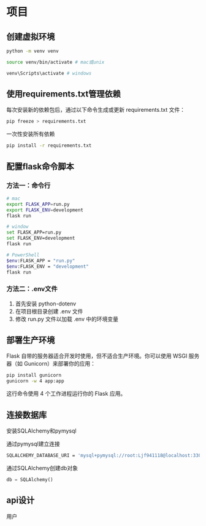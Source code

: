 # 项目

## 创建虚拟环境

```bash
python -m venv venv

source venv/bin/activate # mac或unix

venv\Scripts\activate # windows
```

## 使用requirements.txt管理依赖

每次安装新的依赖包后，通过以下命令生成或更新 requirements.txt 文件：

```bash
pip freeze > requirements.txt
```

一次性安装所有依赖

```bash
pip install -r requirements.txt
```

## 配置flask命令脚本

### 方法一：命令行

```bash
# mac
export FLASK_APP=run.py
export FLASK_ENV=development
flask run 

# window
set FLASK_APP=run.py
set FLASK_ENV=development
flask run

# PowerShell
$env:FLASK_APP = "run.py"
$env:FLASK_ENV = "development"
flask run
```

### 方法二：.env文件

1. 首先安装 python-dotenv
2. 在项目根目录创建 .env 文件
3. 修改 run.py 文件以加载 .env 中的环境变量

## 部署生产环境

Flask 自带的服务器适合开发时使用，但不适合生产环境。你可以使用 WSGI 服务器（如 Gunicorn）来部署你的应用：

```bash
pip install gunicorn
gunicorn -w 4 app:app
```

这行命令使用 4 个工作进程运行你的 Flask 应用。

## 连接数据库

安装SQLAlchemy和pymysql

通过pymysql建立连接

```bash
SQLALCHEMY_DATABASE_URI = 'mysql+pymysql://root:Ljf941118@localhost:3306/flask-db'
```

通过SQLAlchemy创建db对象

```python
db = SQLAlchemy()
```

## api设计

用户
